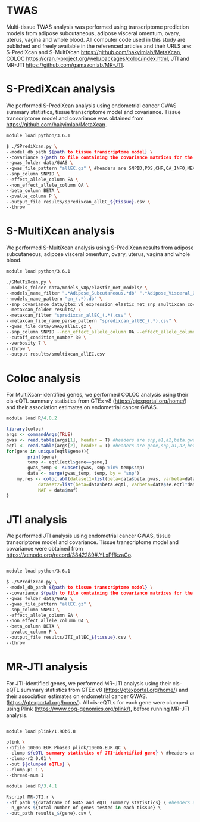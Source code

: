 # TWAS
Multi-tissue TWAS analysis was performed using transcriptome prediction models from adipose subcutaneous, adipose visceral omentum, ovary, uterus, vagina and whole blood.
All computer code used in this study are published and freely available in the referenced articles and their URLS are:
S-PrediXcan and S-MultiXcan https://github.com/hakyimlab/MetaXcan, 
COLOC https://cran.r-project.org/web/packages/coloc/index.html, 
JTI and MR-JTI https://github.com/gamazonlab/MR-JTI.

# S-PrediXcan analysis
We performed S-PrediXcan analysis using endometrial cancer GWAS summary statistics, tissue transcriptome model and covariance. 
Tissue transcriptome model and covariance was obtained from https://github.com/hakyimlab/MetaXcan. 

```bash
module load python/3.6.1

$ ./SPrediXcan.py \
--model_db_path ${path to tissue transcriptome model} \
--covariance ${path to file containing the covariance matrices for the SNP dosage and transcriptome} \
--gwas_folder data/GWAS \
--gwas_file_pattern "allEC.gz" \ #headers are SNPID,POS,CHR,OA_INFO,MEAN_EAF,EA,OA,BETA,SE,P,N
--snp_column SNPID \
--effect_allele_column EA \
--non_effect_allele_column OA \
--beta_column BETA \
--pvalue_column P \
--output_file results/spredixcan_allEC_${tissue}.csv \
--throw 
```

# S-MultiXcan analysis
We performed S-MultiXcan analysis using S-PrediXcan results from adipose subcutaneous, adipose visceral omentum, ovary, uterus, vagina and whole blood.

```bash
module load python/3.6.1

./SMulTiXcan.py \
--models_folder data/models_v8p/elastic_net_models/ \
--models_name_filter ".*Adipose_Subcutaneous.*db" ".*Adipose_Visceral_Omentum.*db" ".*Ovary.*db" ".*Uterus.*db" ".*Vagina.*db" ".*Whole_Blood.*db" \
--models_name_pattern "en_(.*).db" \
--snp_covariance data/gtex_v8_expression_elastic_net_snp_smultixcan_covariance.txt.gz \ #gtex_v8_expression_elastic_net_snp_smultixcan_covariance.txt.gz was obtained from https://github.com/hakyimlab/MetaXcan
--metaxcan_folder results/ \
--metaxcan_filter "spredixcan_allEC_(.*).csv" \
--metaxcan_file_name_parse_pattern "spredixcan_allEC_(.*).csv" \
--gwas_file data/GWAS/allEC.gz \
--snp_column SNPID --non_effect_allele_column OA --effect_allele_column EA --beta_column BETA --pvalue_column P --se_column SE \
--cutoff_condition_number 30 \
--verbosity 7 \
--throw \
--output results/smultixcan_allEC.csv
```

# Coloc analysis
For MultiXcan-identified genes, we performed COLOC analysis using their cis-eQTL summary statistics from GTEx v8 (https://gtexportal.org/home/) and their association estimates on endometrial cancer GWAS.

```R
module load R/4.0.2

library(coloc)
args <- commandArgs(TRUE)
gwas <- read.table(args[1], header = T) #headers are snp,a1,a2,beta.gwas,se.gwas,p.gwas
eqtl <- read.table(args[2], header = T) #headers are gene,snp,a1,a2,beta.eqtl,se.eqtl,p.eqtl
for(gene in unique(eqtl$gene)){
        print(gene)
        temp <- eqtl[eqtl$gene==gene,]
        gwas_temp <- subset(gwas, snp %in% temp$snp)
        data <- merge(gwas_temp, temp, by = "snp")
	my.res <- coloc.abf(dataset1=list(beta=data$beta.gwas, varbeta=data$se.gwas*data$se.gwas, N=121885,s=0.10588669647,type="cc"), 
		    dataset2=list(beta=data$beta.eqtl, varbeta=data$se.eqtl*data$se.eqtl, N=${sample size}, type = "quant"), 
		    MAF = data$maf)
}
```


# JTI analysis 
We performed JTI analysis using endometrial cancer GWAS, tissue transcriptome model and covariance.
Tissue transcriptome model and covariance were obtained from https://zenodo.org/record/3842289#.YLxPffkzaCo.

```bash

module load python/3.6.1

$ ./SPrediXcan.py \
--model_db_path ${path to tissue transcriptome model} \
--covariance ${path to file containing the covariance matrices for the SNP dosage and transcriptome} \
--gwas_folder data/GWAS \
--gwas_file_pattern "allEC.gz" \
--snp_column SNPID \
--effect_allele_column EA \
--non_effect_allele_column OA \
--beta_column BETA \
--pvalue_column P \
--output_file results/JTI_allEC_${tissue}.csv \
--throw 
```

# MR-JTI analysis
For JTI-identified genes, we performed MR-JTI analysis using their cis-eQTL summary statistics from GTEx v8 (https://gtexportal.org/home/) and their association estimates on endometrial cancer GWAS. (https://gtexportal.org/home/).
All cis-eQTLs for each gene were clumped using Plink (https://www.cog-genomics.org/plink/), before running MR-JTI analysis. 


```bash

module load plink/1.90b6.8

plink \
--bfile 1000G_EUR_Phase3_plink/1000G.EUR.QC \
--clump ${eQTL summary statistics of JTI-identified gene} \ #headers are SNP,CHR,bp,A1,A2,beta,se,P
--clump-r2 0.01 \
--out ${clumped eQTLs} \
--clump-p1 1 \
--thread-num 1

```

```R
module load R/3.4.1

Rscript MR-JTI.r \
--df_path ${dataframe of GWAS and eQTL summary statistics} \ #headers are rsid, effect_allele_gwas, ldscore, eqtl_beta, eqtl_se, eqtl_p, gwas_beta, gwas_se, gwas_p
--n_genes ${total number of genes tested in each tissue} \
--out_path results_${gene}.csv \

```
